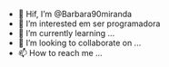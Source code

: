 - 👋 Hif, I’m @Barbara90miranda
- 👀 I’m interested em ser programadora 
- 🌱 I’m currently learning ...     
- 💞️ I’m looking to collaborate on ... 
- 📫 How to reach me ...

<!---
Barbara90miranda/Barbara90miranda is a ✨ special ✨ repository because its `README.md` (this file) appears on your GitHub profile.
You can click the Preview link to take a look at your changes.
--->
